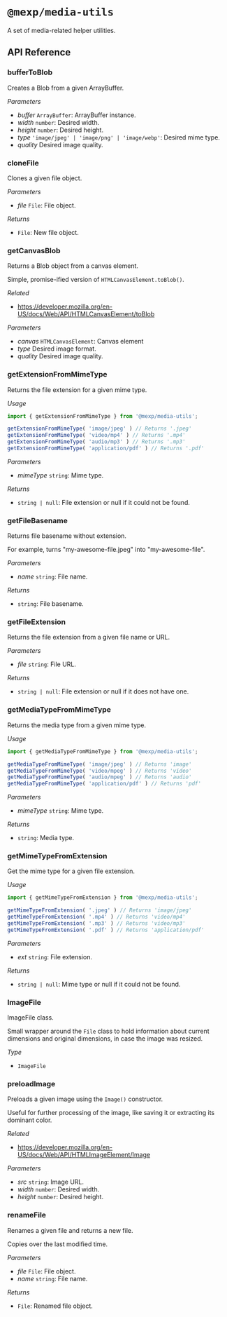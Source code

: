 # `@mexp/media-utils`

A set of media-related helper utilities.

## API Reference

<!-- START TOKEN(Autogenerated API docs) -->

### bufferToBlob

Creates a Blob from a given ArrayBuffer.

_Parameters_

-   _buffer_ `ArrayBuffer`: ArrayBuffer instance.
-   _width_ `number`: Desired width.
-   _height_ `number`: Desired height.
-   _type_ `'image/jpeg' | 'image/png' | 'image/webp'`: Desired mime type.
-   _quality_ Desired image quality.

### cloneFile

Clones a given file object.

_Parameters_

-   _file_ `File`: File object.

_Returns_

-   `File`: New file object.

### getCanvasBlob

Returns a Blob object from a canvas element.

Simple, promise-ified version of `HTMLCanvasElement.toBlob()`.

_Related_

-   <https://developer.mozilla.org/en-US/docs/Web/API/HTMLCanvasElement/toBlob>

_Parameters_

-   _canvas_ `HTMLCanvasElement`: Canvas element
-   _type_ Desired image format.
-   _quality_ Desired image quality.

### getExtensionFromMimeType

Returns the file extension for a given mime type.

_Usage_

```js
import { getExtensionFromMimeType } from '@mexp/media-utils';

getExtensionFromMimeType( 'image/jpeg' ) // Returns '.jpeg'
getExtensionFromMimeType( 'video/mp4' ) // Returns '.mp4'
getExtensionFromMimeType( 'audio/mp3' ) // Returns '.mp3'
getExtensionFromMimeType( 'application/pdf' ) // Returns '.pdf'
```

_Parameters_

-   _mimeType_ `string`: Mime type.

_Returns_

-   `string | null`: File extension or null if it could not be found.

### getFileBasename

Returns file basename without extension.

For example, turns "my-awesome-file.jpeg" into "my-awesome-file".

_Parameters_

-   _name_ `string`: File name.

_Returns_

-   `string`: File basename.

### getFileExtension

Returns the file extension from a given file name or URL.

_Parameters_

-   _file_ `string`: File URL.

_Returns_

-   `string | null`: File extension or null if it does not have one.

### getMediaTypeFromMimeType

Returns the media type from a given mime type.

_Usage_

```js
import { getMediaTypeFromMimeType } from '@mexp/media-utils';

getMediaTypeFromMimeType( 'image/jpeg' ) // Returns 'image'
getMediaTypeFromMimeType( 'video/mpeg' ) // Returns 'video'
getMediaTypeFromMimeType( 'audio/mpeg' ) // Returns 'audio'
getMediaTypeFromMimeType( 'application/pdf' ) // Returns 'pdf'
```

_Parameters_

-   _mimeType_ `string`: Mime type.

_Returns_

-   `string`: Media type.

### getMimeTypeFromExtension

Get the mime type for a given file extension.

_Usage_

```js
import { getMimeTypeFromExtension } from '@mexp/media-utils';

getMimeTypeFromExtension( '.jpeg' ) // Returns 'image/jpeg'
getMimeTypeFromExtension( '.mp4' ) // Returns 'video/mp4'
getMimeTypeFromExtension( '.mp3' ) // Returns 'video/mp3'
getMimeTypeFromExtension( '.pdf' ) // Returns 'application/pdf'
```

_Parameters_

-   _ext_ `string`: File extension.

_Returns_

-   `string | null`: Mime type or null if it could not be found.

### ImageFile

ImageFile class.

Small wrapper around the `File` class to hold information about current dimensions and original dimensions, in case the image was resized.

_Type_

-   `ImageFile`

### preloadImage

Preloads a given image using the `Image()` constructor.

Useful for further processing of the image, like saving it or extracting its dominant color.

_Related_

-   <https://developer.mozilla.org/en-US/docs/Web/API/HTMLImageElement/Image>

_Parameters_

-   _src_ `string`: Image URL.
-   _width_ `number`: Desired width.
-   _height_ `number`: Desired height.

### renameFile

Renames a given file and returns a new file.

Copies over the last modified time.

_Parameters_

-   _file_ `File`: File object.
-   _name_ `string`: File name.

_Returns_

-   `File`: Renamed file object.


<!-- END TOKEN(Autogenerated API docs) -->

